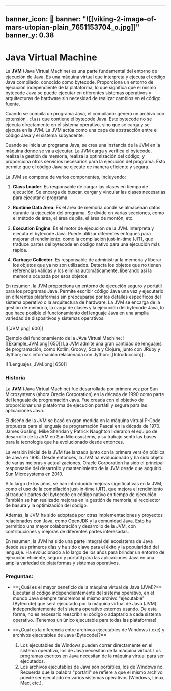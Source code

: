 
---
banner_icon: 🤖
banner: "![[viking-2-image-of-mars-utopian-plain_7651153704_o.jpg]]"
banner_y: 0.38
---

# Java Virtual Machine

La **JVM** (Java Virtual Machine) es una parte fundamental del entorno de ejecución de Java. Es una máquina virtual que interpreta y ejecuta el código Java compilado, conocido como bytecode. Proporciona un entorno de ejecución independiente de la plataforma, lo que significa que el mismo bytecode Java se puede ejecutar en diferentes sistemas operativos y arquitecturas de hardware sin necesidad de realizar cambios en el código fuente.

Cuando se compila un programa Java, el compilador genera un archivo con extensión `.class` que contiene el bytecode Java. Este bytecode no se ejecuta directamente en el sistema operativo, sino que se carga y se ejecuta en la JVM. La JVM actúa como una capa de abstracción entre el código Java y el sistema subyacente.

Cuando se inicia un programa Java, se crea una instancia de la JVM en la máquina donde se va a ejecutar. La JVM carga y verifica el bytecode, realiza la gestión de memoria, realiza la optimización del código, y proporciona otros servicios necesarios para la ejecución del programa. Esto permite que el código Java se ejecute de manera eficiente y segura.

La JVM se compone de varios componentes, incluyendo:

1. **Class Loader**: Es responsable de cargar las clases en tiempo de ejecución. Se encarga de buscar, cargar y vincular las clases necesarias para ejecutar el programa.

2. **Runtime Data Area**: Es el área de memoria donde se almacenan datos durante la ejecución del programa. Se divide en varias secciones, como el método de área, el área de pila, el área de montón, etc.

3. **Execution Engine**: Es el motor de ejecución de la JVM. Interpreta y ejecuta el bytecode Java. Puede utilizar diferentes enfoques para mejorar el rendimiento, como la compilación just-in-time (JIT), que traduce partes del bytecode en código nativo para una ejecución más rápida.

4. **Garbage Collector**: Es responsable de administrar la memoria y liberar los objetos que ya no son utilizados. Detecta los objetos que no tienen referencias válidas y los elimina automáticamente, liberando así la memoria ocupada por esos objetos.

En resumen, la JVM proporciona un entorno de ejecución seguro y portátil para los programas Java. Permite escribir código Java una vez y ejecutarlo en diferentes plataformas sin preocuparse por los detalles específicos del sistema operativo o la arquitectura de hardware. La JVM se encarga de la gestión de memoria, la carga de clases y la ejecución del bytecode Java, lo que hace posible el funcionamiento del lenguaje Java en una amplia variedad de dispositivos y sistemas operativos.

![[JVM.png| 600]]

Ejemplo del funcionamiento de la JAva Virtual Machine:
![[Example_JVM.png| 650]]
La JVM admite una gran cantidad de lenguajes de programación, como Kotlin, Groovy, Scala y Clojure, junto con JRuby y Jython; mas información relacionada con Jython: [[Introducción]].

![[Lenguajes_JVM.png| 650]]

### Historia

La **JVM** (Java Virtual Machine) fue desarrollada por primera vez por Sun Microsystems (ahora Oracle Corporation) en la década de 1990 como parte del lenguaje de programación Java. Fue creada con el objetivo de proporcionar una plataforma de ejecución portátil y segura para las aplicaciones Java.

El diseño de la JVM se basó en gran medida en la máquina virtual P-Code propuesta para el lenguaje de programación Pascal en la década de 1970. James Gosling, Mike Sheridan y Patrick Naughton lideraron el equipo de desarrollo de la JVM en Sun Microsystems, y su trabajo sentó las bases para la tecnología que ha evolucionado desde entonces.

La versión inicial de la JVM fue lanzada junto con la primera versión pública de Java en 1995. Desde entonces, la JVM ha evolucionado y ha sido objeto de varias mejoras y actualizaciones. Oracle Corporation ha sido el principal responsable del desarrollo y mantenimiento de la JVM desde que adquirió Sun Microsystems en 2010.

A lo largo de los años, se han introducido mejoras significativas en la JVM, como el uso de la compilación just-in-time (JIT), que mejora el rendimiento al traducir partes del bytecode en código nativo en tiempo de ejecución. También se han realizado mejoras en la gestión de memoria, el recolector de basura y la optimización del código.

Además, la JVM ha sido adoptada por otras implementaciones y proyectos relacionados con Java, como OpenJDK y la comunidad Java. Esto ha permitido una mayor colaboración y desarrollo de la JVM, con contribuciones y mejoras de diferentes partes interesadas.

En resumen, la JVM ha sido una parte integral del ecosistema de Java desde sus primeros días y ha sido clave para el éxito y la popularidad del lenguaje. Ha evolucionado a lo largo de los años para brindar un entorno de ejecución eficiente, seguro y portátil para las aplicaciones Java en una amplia variedad de plataformas y sistemas operativos.

### Preguntas:

+ ==¿Cuál es el mayor beneficio de la máquina virtual de Java (JVM)?==
	Ejecutar el código independientemente del sistema operativo, en el mundo Java siempre tendremos el mismo archivo "ejecutable" (Bytecode) que será ejecutado por la máquina virtual de Java (JVM) independientemente del sistema operativo estemos usando. De esta forma, no es necesario reescribir el código o adaptarlo a cada sistema operativo. ¡Tenemos un único ejecutable para todas las plataformas!

+ ==¿Cuál es la diferencia entre archivos ejecutables de Windows (.exe) y archivos ejecutables de Java (Bytecode)?==
	1. Los ejecutables de Windows pueden correr directamente en el sistema operativo, los de Java necesitan de la máquina virtual. Los programas escritos en Java necesitan de la máquina virtual para ser ejecutados.
	2. Los archivos ejecutables de Java son portátiles, los de Windows no. Recuerda que la palabra "portátil" se refiere a que el mismo archivo puede ser ejecutado en varios sistemas operativos (Windows, Linux, Mac, etc.).